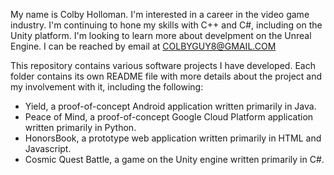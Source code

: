 My name is Colby Holloman.
I'm interested in a career in the video game industry.
I'm continuing to hone my skills with C++ and C#, including on the Unity platform.
I'm looking to learn more about develpment on the Unreal Engine.
I can be reached by email at COLBYGUY8@GMAIL.COM

This repository contains various software projects I have developed. Each folder contains its own README file with more details about the project and my involvement with it, including the following:
- Yield, a proof-of-concept Android application written primarily in Java.
- Peace of Mind, a proof-of-concept Google Cloud Platform application written primarily in Python.
- HonorsBook, a prototype web application written primarily in HTML and Javascript.
- Cosmic Quest Battle, a game on the Unity engine written primarily in C#.
